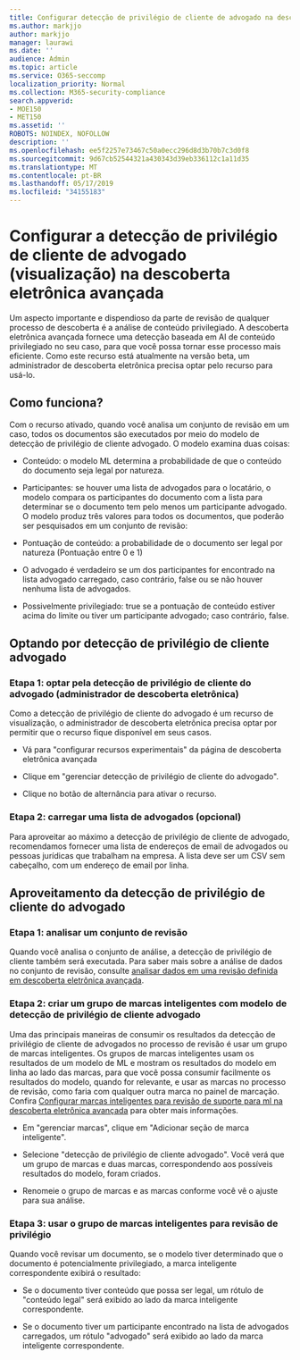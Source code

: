 ```yaml
---
title: Configurar detecção de privilégio de cliente de advogado na descoberta eletrônica avançada
ms.author: markjjo
author: markjjo
manager: laurawi
ms.date: ''
audience: Admin
ms.topic: article
ms.service: O365-seccomp
localization_priority: Normal
ms.collection: M365-security-compliance
search.appverid:
- MOE150
- MET150
ms.assetid: ''
ROBOTS: NOINDEX, NOFOLLOW
description: ''
ms.openlocfilehash: ee5f2257e73467c50a0ecc296d8d3b70b7c3d0f8
ms.sourcegitcommit: 9d67cb52544321a430343d39eb336112c1a11d35
ms.translationtype: MT
ms.contentlocale: pt-BR
ms.lasthandoff: 05/17/2019
ms.locfileid: "34155183"
---
```

# <a name="set-up-attorney-client-privilege-detection-preview-in-advanced-ediscovery"></a>Configurar a detecção de privilégio de cliente de advogado (visualização) na descoberta eletrônica avançada

Um aspecto importante e dispendioso da parte de revisão de qualquer processo de descoberta é a análise de conteúdo privilegiado. A descoberta eletrônica avançada fornece uma detecção baseada em AI de conteúdo privilegiado no seu caso, para que você possa tornar esse processo mais eficiente. Como este recurso está atualmente na versão beta, um administrador de descoberta eletrônica precisa optar pelo recurso para usá-lo.

## <a name="how-does-it-work"></a>Como funciona?

Com o recurso ativado, quando você analisa um conjunto de revisão em um caso, todos os documentos são executados por meio do modelo de detecção de privilégio de cliente advogado. O modelo examina duas coisas:

- Conteúdo: o modelo ML determina a probabilidade de que o conteúdo do documento seja legal por natureza.

- Participantes: se houver uma lista de advogados para o locatário, o modelo compara os participantes do documento com a lista para determinar se o documento tem pelo menos um participante advogado.
O modelo produz três valores para todos os documentos, que poderão ser pesquisados em um conjunto de revisão:

- Pontuação de conteúdo: a probabilidade de o documento ser legal por natureza (Pontuação entre 0 e 1)

- O advogado é verdadeiro se um dos participantes for encontrado na lista advogado carregado, caso contrário, false ou se não houver nenhuma lista de advogados.

-  Possivelmente privilegiado: true se a pontuação de conteúdo estiver acima do limite ou tiver um participante advogado; caso contrário, false.

## <a name="opting-into-attorney-client-privilege-detection"></a>Optando por detecção de privilégio de cliente advogado

### <a name="step-1-opt-into-attorney-client-privilege-detection-ediscovery-admin"></a>Etapa 1: optar pela detecção de privilégio de cliente do advogado (administrador de descoberta eletrônica)

Como a detecção de privilégio de cliente do advogado é um recurso de visualização, o administrador de descoberta eletrônica precisa optar por permitir que o recurso fique disponível em seus casos.

- Vá para "configurar recursos experimentais" da página de descoberta eletrônica avançada

- Clique em "gerenciar detecção de privilégio de cliente do advogado".

- Clique no botão de alternância para ativar o recurso.

### <a name="step-2-upload-a-list-of-attorneys-optional"></a>Etapa 2: carregar uma lista de advogados (opcional)

Para aproveitar ao máximo a detecção de privilégio de cliente de advogado, recomendamos fornecer uma lista de endereços de email de advogados ou pessoas jurídicas que trabalham na empresa. A lista deve ser um CSV sem cabeçalho, com um endereço de email por linha.

## <a name="leveraging-attorney-client-privilege-detection"></a>Aproveitamento da detecção de privilégio de cliente do advogado 

### <a name="step-1-analyze-a-review-set"></a>Etapa 1: analisar um conjunto de revisão

Quando você analisa o conjunto de análise, a detecção de privilégio de cliente também será executada. Para saber mais sobre a análise de dados no conjunto de revisão, consulte [analisar dados em uma revisão definida em descoberta eletrônica avançada](analyzing-data-in-review-set.md).

### <a name="step-2-create-a-smart-tag-group-with-attorney-client-privilege-detection-model"></a>Etapa 2: criar um grupo de marcas inteligentes com modelo de detecção de privilégio de cliente advogado

Uma das principais maneiras de consumir os resultados da detecção de privilégio de cliente de advogados no processo de revisão é usar um grupo de marcas inteligentes. Os grupos de marcas inteligentes usam os resultados de um modelo de ML e mostram os resultados do modelo em linha ao lado das marcas, para que você possa consumir facilmente os resultados do modelo, quando for relevante, e usar as marcas no processo de revisão, como faria com qualquer outra marca no painel de marcação. Confira [Configurar marcas inteligentes para revisão de suporte para ml na descoberta eletrônica avançada](smart-tags.md) para obter mais informações.

- Em "gerenciar marcas", clique em "Adicionar seção de marca inteligente".

- Selecione "detecção de privilégio de cliente advogado". Você verá que um grupo de marcas e duas marcas, correspondendo aos possíveis resultados do modelo, foram criados.

- Renomeie o grupo de marcas e as marcas conforme você vê o ajuste para sua análise.

### <a name="step-3-use-the-smart-tag-group-for-privilege-review"></a>Etapa 3: usar o grupo de marcas inteligentes para revisão de privilégio

Quando você revisar um documento, se o modelo tiver determinado que o documento é potencialmente privilegiado, a marca inteligente correspondente exibirá o resultado:

- Se o documento tiver conteúdo que possa ser legal, um rótulo de "conteúdo legal" será exibido ao lado da marca inteligente correspondente.

- Se o documento tiver um participante encontrado na lista de advogados carregados, um rótulo "advogado" será exibido ao lado da marca inteligente correspondente.